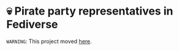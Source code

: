 # :skull: Pirate party representatives in Fediverse

`WARNING`: This project moved [here](https://git.feneas.org/light/distributopia/-/tree/main/caramba). 


